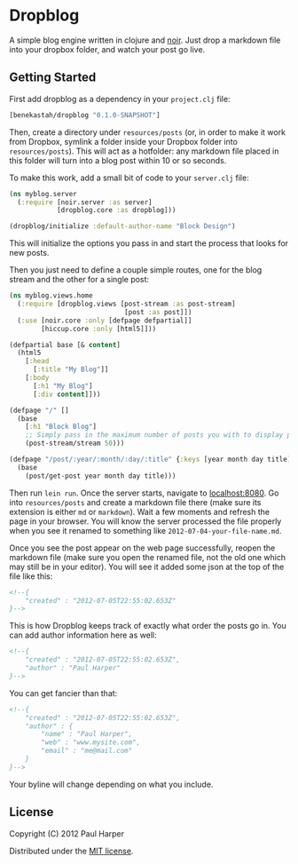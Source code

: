 # Dropblog

A simple blog engine written in clojure and [noir](http://webnoir.org). Just drop a markdown file into your dropbox folder, and watch your post go live.

## Getting Started

First add dropblog as a dependency in your `project.clj` file:

```clojure
[benekastah/dropblog "0.1.0-SNAPSHOT"]
```

Then, create a directory under `resources/posts` (or, in order to make it work from Dropbox, symlink a folder inside your Dropbox folder into `resources/posts`). This will act as a hotfolder: any markdown file placed in this folder will turn into a blog post within 10 or so seconds.

To make this work, add a small bit of code to your `server.clj` file:

```clojure
(ns myblog.server
  (:require [noir.server :as server]
            [dropblog.core :as dropblog]))

(dropblog/initialize :default-author-name "Block Design")
```

This will initialize the options you pass in and start the process that looks for new posts.

Then you just need to define a couple simple routes, one for the blog stream and the other for a single post:

```clojure
(ns myblog.views.home
  (:require [dropblog.views [post-stream :as post-stream]
                             [post :as post]])
  (:use [noir.core :only [defpage defpartial]]
        [hiccup.core :only [html5]]))

(defpartial base [& content]
  (html5
    [:head
      [:title "My Blog"]]
    [:body
      [:h1 "My Blog"]
      [:div content]]))

(defpage "/" []
  (base
    [:h1 "Block Blog"]
    ;; Simply pass in the maximum number of posts you with to display per page
    (post-stream/stream 50)))

(defpage "/post/:year/:month/:day/:title" {:keys [year month day title]}
  (base
    (post/get-post year month day title)))
```

Then run `lein run`. Once the server starts, navigate to [localhost:8080](http://localhost:8080). Go into `resources/posts` and create a markdown file there (make sure its extension is either `md` or `markdown`). Wait a few moments and refresh the page in your browser. You will know the server processed the file properly when you see it renamed to something like `2012-07-04-your-file-name.md`.

Once you see the post appear on the web page successfully, reopen the markdown file (make sure you open the renamed file, not the old one which may still be in your editor). You will see it added some json at the top of the file like this:

```markdown
<!--{
	"created" : "2012-07-05T22:55:02.653Z"
}-->
```

This is how Dropblog keeps track of exactly what order the posts go in. You can add author information here as well:

```markdown
<!--{
	"created" : "2012-07-05T22:55:02.653Z",
	"author" : "Paul Harper"
}-->
```

You can get fancier than that:

```markdown
<!--{
	"created" : "2012-07-05T22:55:02.653Z",
	"author" : {
		"name" : "Paul Harper",
		"web" : "www.mysite.com",
		"email" : "me@mail.com"
	}
}-->
```

Your byline will change depending on what you include.

## License

Copyright (C) 2012 Paul Harper

Distributed under the [MIT license](http://www.opensource.org/licenses/MIT).

